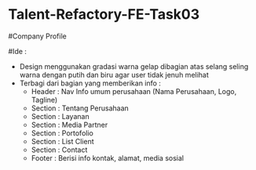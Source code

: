 # Talent-Refactory-FE-Task03


#Company Profile 

#Ide :
<ul>
<li>Design menggunakan gradasi warna gelap dibagian atas selang seling warna dengan putih dan biru agar user tidak jenuh melihat </li>
<li>Terbagi dari bagian yang memberikan info :
<ul>
<li> Header : Nav Info umum perusahaan (Nama Perusahaan, Logo, Tagline)</li>
<li> Section : Tentang Perusahaan</li>
<li>Section : Layanan</li>
<li>Section : Media Partner</li>
<li>Section : Portofolio</li>
<li>Section : List Client</li>
<li>Section : Contact</li>
<li>Footer : Berisi info kontak, alamat, media sosial</li>

</ul>
</li>

</ul>
